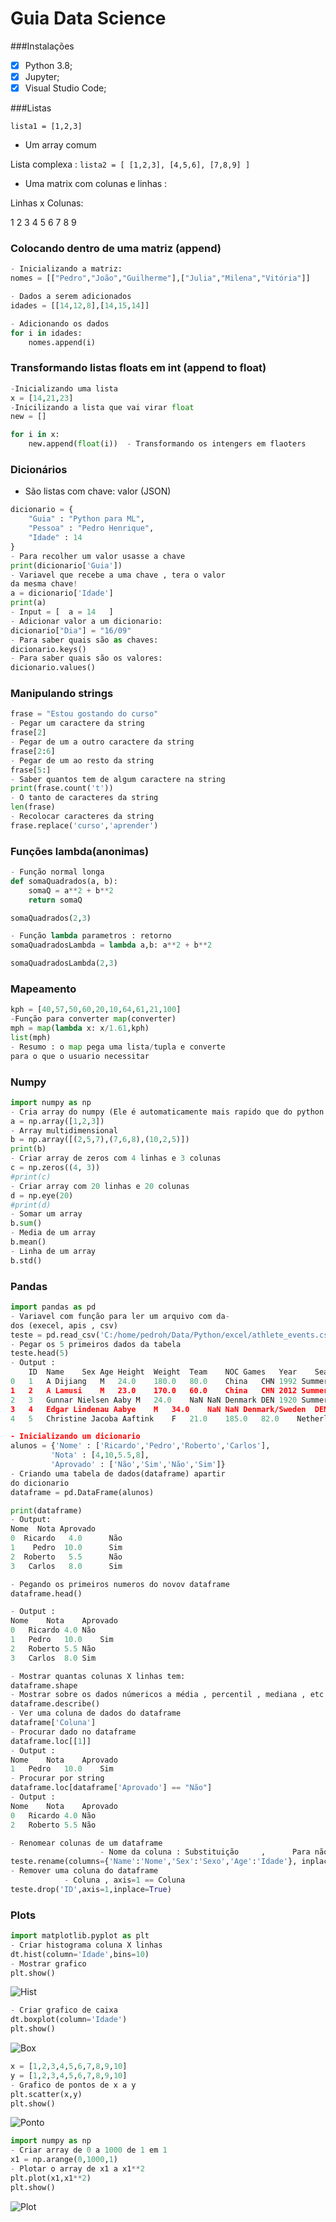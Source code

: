 #       Guia Data Science

###Instalações 

- [x] Python 3.8;
- [x] Jupyter;
- [x] Visual Studio Code;

###Listas

`
lista1 = [1,2,3]
` 
- Um array comum

Lista complexa :
`
lista2 = [
    [1,2,3],
    [4,5,6],
    [7,8,9]
]
` 
- Uma matrix com colunas e linhas :

Linhas x Colunas:

 1 2 3 
 4 5 6 
 7 8 9 


### Colocando dentro de uma matriz (append)
```Python
- Inicializando a matriz: 
nomes = [["Pedro","João","Guilherme"],["Julia","Milena","Vitória"]]

- Dados a serem adicionados
idades = [[14,12,8],[14,15,14]]

- Adicionando os dados
for i in idades:
    nomes.append(i)

```

### Transformando listas floats em int (append to float)
```Python
-Inicializando uma lista
x = [14,21,23]
-Inicilizando a lista que vai virar float
new = []

for i in x:
    new.append(float(i))  - Transformando os intengers em flaoters

```

### Dicionários
- São listas com chave: valor (JSON)
```Python
dicionario = {
    "Guia" : "Python para ML",
    "Pessoa" : "Pedro Henrique",
    "Idade" : 14
}
- Para recolher um valor usasse a chave
print(dicionario['Guia']) 
- Variavel que recebe a uma chave , tera o valor
da mesma chave!
a = dicionario['Idade']
print(a)
- Input = [  a = 14   ]
- Adicionar valor a um dicionario:
dicionario["Dia"] = "16/09"
- Para saber quais são as chaves:
dicionario.keys()
- Para saber quais são os valores:
dicionario.values()
```

### Manipulando strings

```Python
frase = "Estou gostando do curso"
- Pegar um caractere da string
frase[2]
- Pegar de um a outro caractere da string
frase[2:6]
- Pegar de um ao resto da string
frase[5:]
- Saber quantos tem de algum caractere na string
print(frase.count('t'))
- O tanto de caracteres da string
len(frase)
- Recolocar caracteres da string
frase.replace('curso','aprender')
```
### Funções lambda(anonimas)
```Python
- Função normal longa
def somaQuadrados(a, b):
    somaQ = a**2 + b**2
    return somaQ

somaQuadrados(2,3)

- Função lambda parametros : retorno
somaQuadradosLambda = lambda a,b: a**2 + b**2

somaQuadradosLambda(2,3)

```

### Mapeamento 
```Python
kph = [40,57,50,60,20,10,64,61,21,100]
-Função para converter map(converter)
mph = map(lambda x: x/1.61,kph)
list(mph)
- Resumo : o map pega uma lista/tupla e converte
para o que o usuario necessitar
```
### Numpy
```Python
import numpy as np
- Cria array do numpy (Ele é automaticamente mais rapido que do python normal)
a = np.array([1,2,3])
- Array multidimensional
b = np.array([(2,5,7),(7,6,8),(10,2,5)])
print(b)
- Criar array de zeros com 4 linhas e 3 colunas
c = np.zeros((4, 3))
#print(c)
- Criar array com 20 linhas e 20 colunas
d = np.eye(20)
#print(d)
- Somar um array
b.sum()
- Media de um array
b.mean()
- Linha de um array
b.std()
```
### Pandas

```Python
import pandas as pd
- Variavel com função para ler um arquivo com da-
dos (execel, apis , csv)
teste = pd.read_csv('C:/home/pedroh/Data/Python/excel/athlete_events.csv')
- Pegar os 5 primeiros dados da tabela
teste.head(5)
- Output :
	ID	Name	Sex	Age	Height	Weight	Team	NOC	Games	Year	Season	City	Sport	Event	Medal
0	1	A Dijiang	M	24.0	180.0	80.0	China	CHN	1992 Summer	1992	Summer	Barcelona	Basketball	Basketball Men's Basketball	NaN
1	2	A Lamusi	M	23.0	170.0	60.0	China	CHN	2012 Summer	2012	Summer	London	Judo	Judo Men's Extra-Lightweight	NaN
2	3	Gunnar Nielsen Aaby	M	24.0	NaN	NaN	Denmark	DEN	1920 Summer	1920	Summer	Antwerpen	Football	Football Men's Football	NaN
3	4	Edgar Lindenau Aabye	M	34.0	NaN	NaN	Denmark/Sweden	DEN	1900 Summer	1900	Summer	Paris	Tug-Of-War	Tug-Of-War Men's Tug-Of-War	Gold
4	5	Christine Jacoba Aaftink	F	21.0	185.0	82.0	Netherlands	NED	1988 Winter	1988	Winter	Calgary	Speed Skating	Speed Skating Women's 500 metres	NaN

- Inicializando um dicionario
alunos = {'Nome' : ['Ricardo','Pedro','Roberto','Carlos'],
         'Nota' : [4,10,5.5,8],
         'Aprovado' : ['Não','Sim','Não','Sim']}
- Criando uma tabela de dados(dataframe) apartir
do dicionario
dataframe = pd.DataFrame(alunos)

print(dataframe)
- Output:
Nome  Nota Aprovado
0  Ricardo   4.0      Não
1    Pedro  10.0      Sim
2  Roberto   5.5      Não
3   Carlos   8.0      Sim

- Pegando os primeiros numeros do novov dataframe
dataframe.head()

- Output :
Nome	Nota	Aprovado
0	Ricardo	4.0	Não
1	Pedro	10.0	Sim
2	Roberto	5.5	Não
3	Carlos	8.0	Sim

- Mostrar quantas colunas X linhas tem:
dataframe.shape
- Mostrar sobre os dados númericos a média , percentil , mediana , etc...
dataframe.describe()
- Ver uma coluna de dados do dataframe
dataframe['Coluna']
- Procurar dado no dataframe
dataframe.loc[[1]]
- Output :
Nome	Nota	Aprovado
1	Pedro	10.0	Sim
- Procurar por string
dataframe.loc[dataframe['Aprovado'] == "Não"]
- Output :
Nome	Nota	Aprovado
0	Ricardo	4.0	Não
2	Roberto	5.5	Não

- Renomear colunas de um dataframe  
                    - Nome da coluna : Substituição     ,      Para não mostrar apenas mudar
teste.rename(columns={'Name':'Nome','Sex':'Sexo','Age':'Idade'}, inplace=True)
- Remover uma coluna do dataframe
            - Coluna , axis=1 == Coluna
teste.drop('ID',axis=1,inplace=True)

```

### Plots
```Python
import matplotlib.pyplot as plt
- Criar histograma coluna X linhas
dt.hist(column='Idade',bins=10)
- Mostrar grafico
plt.show()
```
![Hist](../Python/histograma.png)
```Python
- Criar grafico de caixa
dt.boxplot(column='Idade')
plt.show()
```
![Box](../Python/boxplot.png)
```Python
x = [1,2,3,4,5,6,7,8,9,10]
y = [1,2,3,4,5,6,7,8,9,10]
- Grafico de pontos de x a y
plt.scatter(x,y)
plt.show()
```
![Ponto](../Python/pontos.png)
```Python
import numpy as np 
- Criar array de 0 a 1000 de 1 em 1
x1 = np.arange(0,1000,1)
- Plotar o array de x1 a x1**2
plt.plot(x1,x1**2)
plt.show()
```
![Plot](../Python/plot.png)
